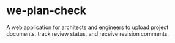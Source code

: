 # we-plan-check

A web application for architects and engineers to upload project documents, track review status, and receive revision comments.
